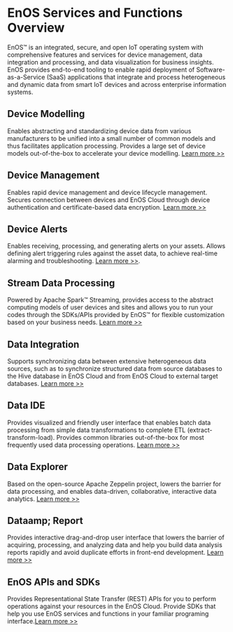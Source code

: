 # EnOS Services and Functions Overview

EnOS™ is an integrated, secure, and open IoT operating system with comprehensive features and services for device management, data integration and processing, and data visualization for business insights. EnOS provides end-to-end tooling to enable rapid deployment of Software-as-a-Service (SaaS) applications that integrate and process heterogeneous and dynamic data from smart IoT devices and across enterprise information systems.


<div class="block-4" id="device-modelling">
<span id="device-modelling"></span><h2>Device Modelling<a class="headerlink" href="#device-modelling" title="Permalink to this headline"></a></h2>
<p>Enables abstracting and standardizing device data from various manufacturers to be unified into a small number of common models and thus facilitates application processing. Provides a large set of device models out-of-the-box to accelerate your device modelling. <a class="reference external" href="https://docs.eniot.io/docs/device-connection/en/latest/model/model_overview.html">Learn more >></a></p>
</div>
<div class="block-4" id="device-provisioning">
<span id="device-provisioning"></span><h2>Device Management<a class="headerlink" href="#device-provisioning" title="Permalink to this headline"></a></h2>
<p>Enables rapid device management and device lifecycle management. Secures connection between devices and EnOS Cloud through device authentication and certificate-based data encryption. <a class="reference external" href="https://docs.eniot.io/docs/device-connection/en/latest/deviceconnection_overview">Learn more >></a></p>
</div>
<div class="block-4" id="event-management">
<span id="event-management"></span><h2>Device Alerts<a class="headerlink" href="#event-management" title="Permalink to this headline"></a></h2>
<p>Enables receiving, processing, and generating alerts on your assets. Allows defining alert triggering rules against the asset data, to achieve real-time alarming and troubleshooting. <a class="reference external" href="https://docs.eniot.io/docs/event-management/en/latest/">Learn more >></a>.</p>
</div>
<div class="block-4" id="stream-computing">
<span id="stream-computing"></span><h2>Stream Data Processing<a class="headerlink" href="#stream-computing" title="Permalink to this headline"></a></h2>
<p>Powered by Apache Spark™ Streaming, provides access to the abstract computing models of user devices and sites and allows you to run your codes through the SDKs/APIs provided by EnOS™ for flexible customization based on your business needs. <a class="reference external" href="https://docs.eniot.io/docs/online-data/en/latest/">Learn more >></a></p>
</div>
<div class="block-4" id="data-integration">
<span id="data-integration"></span><h2>Data Integration<a class="headerlink" href="#data-integration" title="Permalink to this headline"></a></h2>
<p>Supports synchronizing data between extensive heterogeneous data sources, such as to synchronize structured data from source databases to the Hive database in EnOS Cloud and from EnOS Cloud to external target databases. <a class="reference external" href="https://docs.eniot.io/docs/offline-data/en/latest/data_integration/">Learn more >></a></p>
</div>
<div class="block-4" id="data-ide">
<span id="data-ide"></span><h2>Data IDE<a class="headerlink" href="#data-ide" title="Permalink to this headline"></a></h2>
<p>Provides visualized and friendly user interface that enables batch data processing from simple data transformations to complete ETL (extract-transform-load). Provides common libraries out-of-the-box for most frequently used data processing operations. <a class="reference external" href="https://docs.eniot.io/docs/offline-data/en/latest/data_ide/">Learn more >></a></p>
</div>
<div class="block-4" id="data-explorer">
<span id="data-explorer"></span><h2>Data Explorer<a class="headerlink" href="#data-explorer" title="Permalink to this headline"></a></h2>
<p>Based on the open-source Apache Zeppelin project, lowers the barrier for data
processing, and enables data-driven, collaborative, interactive data analytics. <a class="reference external" href="https://docs.eniot.io/docs/data_explorer/en/latest/dataexplorer_overview.html">Learn more >></a></p>
</div>
<div class="block-4" id="bi-report">
<span id="bi-report"></span><h2>Dataamp; Report<a class="headerlink" href="#bi-report" title="Permalink to this headline"></a></h2>
<p>Provides interactive drag-and-drop user interface that lowers the barrier of acquiring, processing, and analyzing data and help you build data analysis reports rapidly and avoid duplicate efforts in front-end development. <a class="reference external" href="https://docs.eniot.io/docs/analysis-report/en/latest/report_overview.html">Learn more >></a></p>
</div>
<div class="block-4" id="enos-apis-and-sdks">
<span id="enos-apis-and-sdks"></span><h2>EnOS APIs and SDKs<a class="headerlink" href="#enos-apis-and-sdks" title="Permalink to this headline"></a></h2>
<p>Provides Representational State Transfer (REST) APIs for you to perform  operations against your resources in the EnOS Cloud. Provide SDKs that help you use EnOS services and functions in your familiar programing interface.<a class="reference external" href="https://docs.eniot.io/docs/app-development/en/latest/enos_apis_overview.html">Learn more >></a></p>
</div>

